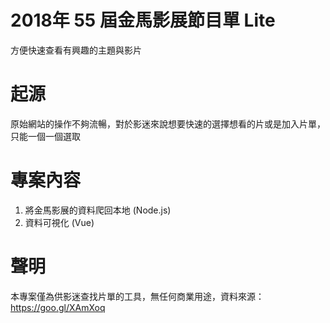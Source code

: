 # 2018年 55 屆金馬影展節目單 Lite
方便快速查看有興趣的主題與影片

# 起源
原始網站的操作不夠流暢，對於影迷來說想要快速的選擇想看的片或是加入片單，只能一個一個選取

# 專案內容
1. 將金馬影展的資料爬回本地 (Node.js)
2. 資料可視化 (Vue)

# 聲明
本專案僅為供影迷查找片單的工具，無任何商業用途，資料來源：https://goo.gl/XAmXoq
